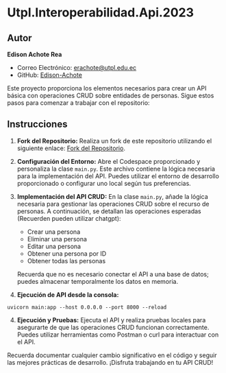 # Utpl.Interoperabilidad.Api.2023

## Autor

**Edison Achote Rea**
- Correo Electrónico: [erachote@utpl.edu.ec](mailto:erachote@utpl.edu.ec)
- GitHub: [Edison-Achote](https://github.com/Edison-Achote)

Este proyecto proporciona los elementos necesarios para crear un API básica con operaciones CRUD sobre entidades de personas. Sigue estos pasos para comenzar a trabajar con el repositorio:

## Instrucciones

1. **Fork del Repositorio:**
   Realiza un fork de este repositorio utilizando el siguiente enlace: [Fork del Repositorio](https://docs.github.com/es/get-started/quickstart/fork-a-repo).

2. **Configuración del Entorno:**
   Abre el Codespace proporcionado y personaliza la clase `main.py`. Este archivo contiene la lógica necesaria para la implementación del API. Puedes utilizar el entorno de desarrollo proporcionado o configurar uno local según tus preferencias.

3. **Implementación del API CRUD:**
   En la clase `main.py`, añade la lógica necesaria para gestionar las operaciones CRUD sobre el recurso de personas. A continuación, se detallan las operaciones esperadas (Recuerden pueden utilizar chatgpt):

   - Crear una persona
   - Eliminar una persona
   - Editar una persona
   - Obtener una persona por ID
   - Obtener todas las personas

   Recuerda que no es necesario conectar el API a una base de datos; puedes almacenar temporalmente los datos en memoria.
3. **Ejecución de API desde la consola:**
```console
uvicorn main:app --host 0.0.0.0 --port 8000 --reload
```


4. **Ejecución y Pruebas:**
   Ejecuta el API y realiza pruebas locales para asegurarte de que las operaciones CRUD funcionan correctamente. Puedes utilizar herramientas como Postman o curl para interactuar con el API.


Recuerda documentar cualquier cambio significativo en el código y seguir las mejores prácticas de desarrollo. ¡Disfruta trabajando en tu API CRUD!
